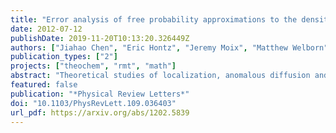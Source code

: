 ```yaml
---
title: "Error analysis of free probability approximations to the density of states of disordered systems"
date: 2012-07-12
publishDate: 2019-11-20T10:13:20.326449Z
authors: ["Jiahao Chen", "Eric Hontz", "Jeremy Moix", "Matthew Welborn", "Troy Van Voorhis", "Alberto Suárez", "Ramis Movassagh", "Alan Edelman"]
publication_types: ["2"]
projects: ["theochem", "rmt", "math"]
abstract: "Theoretical studies of localization, anomalous diffusion and ergodicity breaking require solving the electronic structure of disordered systems. We use free probability to approximate the ensemble- averaged density of states without exact diagonalization. We present an error analysis that quantifies the accuracy using a generalized moment expansion, allowing us to distinguish between different approximations. We identify an approximation that is accurate to the eighth moment across all noise strengths, and contrast this with the perturbation theory and isotropic entanglement theory."
featured: false
publication: "*Physical Review Letters*"
doi: "10.1103/PhysRevLett.109.036403"
url_pdf: https://arxiv.org/abs/1202.5839
---
```


